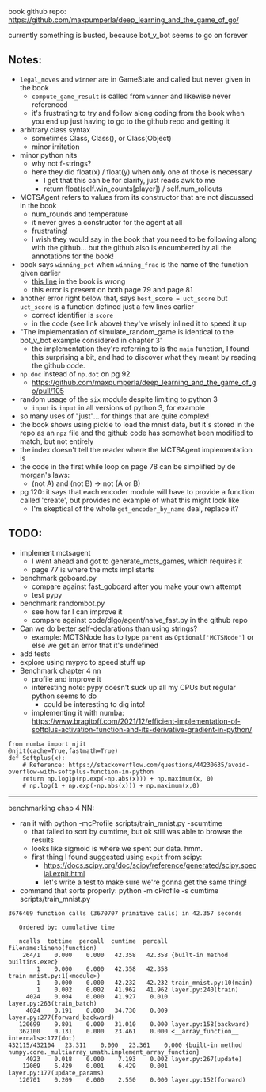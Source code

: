 book github repo: https://github.com/maxpumperla/deep_learning_and_the_game_of_go/

currently something is busted, because bot_v_bot seems to go on forever

## Notes:

- `legal_moves` and `winner` are in GameState and called but never given in the book
  - `compute_game_result` is called from `winner` and likewise never referenced
  - it's frustrating to try and follow along coding from the book when you
    end up just having to go to the github repo and getting it
- arbitrary class syntax
  - sometimes Class, Class(), or Class(Object)
  - minor irritation
- minor python nits
  - why not f-strings?
  - here they did float(x) / float(y) when only one of those is necessary
    - I get that this can be for clarity, just reads awk to me
    - return float(self.win_counts[player]) / self.num_rollouts
- MCTSAgent refers to values from its constructor that are not discussed in the book
  - num_rounds and temperature
  - it never gives a constructor for the agent at all
  - frustrating!
  - I wish they would say in the book that you need to be following along with the github... but the github also is encumbered by all the annotations for the book!
- book says `winning_pct` when `winning_frac` is the name of the function given earlier
  - [this line](https://github.com/maxpumperla/deep_learning_and_the_game_of_go/blob/6148f57eb98e4c75b102d096401efe780e911442/code/dlgo/mcts/mcts.py#L152) in the book is wrong
  - this error is present on both page 79 and page 81
- another error right below that, says `best_score = uct_score` but `uct_score` is a function defined just a few lines earlier
  - correct identifier is `score`
  - in the code (see link above) they've wisely inlined it to speed it up
- "The implementation of simulate_random_game is identical to the bot_v_bot example considered in chapter 3"
  - the implementation they're referring to is the `main` function, I found this surprising a bit, and had to discover what they meant by reading the github code.
- `np.doc` instead of `np.dot` on pg 92
  - https://github.com/maxpumperla/deep_learning_and_the_game_of_go/pull/105
- random usage of the `six` module despite limiting to python 3
  - `input` is `input` in all versions of python 3, for example
- so many uses of "just"... for things that are quite complex!
- the book shows using pickle to load the mnist data, but it's stored in the repo as an `npz` file and the github code has somewhat been modified to match, but not entirely
- the index doesn't tell the reader where the MCTSAgent implementation is
- the code in the first while loop on page 78 can be simplified by de morgan's laws:
  - (not A) and (not B) -> not (A or B)
- pg 120: it says that each encoder module will have to provide a function called 'create', but provides no example of what this might look like
  - I'm skeptical of the whole `get_encoder_by_name` deal, replace it?

## TODO:

- implement mctsagent
  - I went ahead and got to generate_mcts_games, which requires it
  - page 77 is where the mcts impl starts
- benchmark goboard.py
  - compare against fast_goboard after you make your own attempt
  - test pypy
- benchmark randombot.py
  - see how far I can improve it
  - compare against code/dlgo/agent/naive_fast.py in the github repo
- Can we do better self-declarations than using strings?
  - example: MCTSNode has to type `parent` as `Optional['MCTSNode']` or else
    we get an error that it's undefined
- add tests
- explore using mypyc to speed stuff up
- Benchmark chapter 4 nn
  - profile and improve it
  - interesting note: pypy doesn't suck up all my CPUs but regular python seems to do
    - could be interesting to dig into!
  - implementing it with numba: https://www.bragitoff.com/2021/12/efficient-implementation-of-softplus-activation-function-and-its-derivative-gradient-in-python/

```
from numba import njit
@njit(cache=True,fastmath=True)
def Softplus(x):
    # Reference: https://stackoverflow.com/questions/44230635/avoid-overflow-with-softplus-function-in-python
    return np.log1p(np.exp(-np.abs(x))) + np.maximum(x, 0)
    # np.log(1 + np.exp(-np.abs(x))) + np.maximum(x,0)
```

---

benchmarking chap 4 NN:

- ran it with python -mcProfile scripts/train_mnist.py -scumtime
  - that failed to sort by cumtime, but ok still was able to browse the results
  - looks like sigmoid is where we spent our data. hmm.
  - first thing I found suggested using `expit` from scipy:
    - https://docs.scipy.org/doc/scipy/reference/generated/scipy.special.expit.html
    - let's write a test to make sure we're gonna get the same thing!
- command that sorts properly: python -m cProfile -s cumtime scripts/train_mnist.py

```
3676469 function calls (3670707 primitive calls) in 42.357 seconds

   Ordered by: cumulative time

   ncalls  tottime  percall  cumtime  percall filename:lineno(function)
    264/1    0.000    0.000   42.358   42.358 {built-in method builtins.exec}
        1    0.000    0.000   42.358   42.358 train_mnist.py:1(<module>)
        1    0.000    0.000   42.232   42.232 train_mnist.py:10(main)
        1    0.002    0.002   41.962   41.962 layer.py:240(train)
     4024    0.004    0.000   41.927    0.010 layer.py:263(train_batch)
     4024    0.191    0.000   34.730    0.009 layer.py:277(forward_backward)
   120699    9.801    0.000   31.010    0.000 layer.py:158(backward)
   362100    0.131    0.000   23.461    0.000 <__array_function__ internals>:177(dot)
432115/432104   23.311    0.000   23.361    0.000 {built-in method numpy.core._multiarray_umath.implement_array_function}
     4023    0.018    0.000    7.193    0.002 layer.py:267(update)
    12069    6.429    0.001    6.429    0.001 layer.py:177(update_params)
   120701    0.209    0.000    2.550    0.000 layer.py:152(forward)
```
